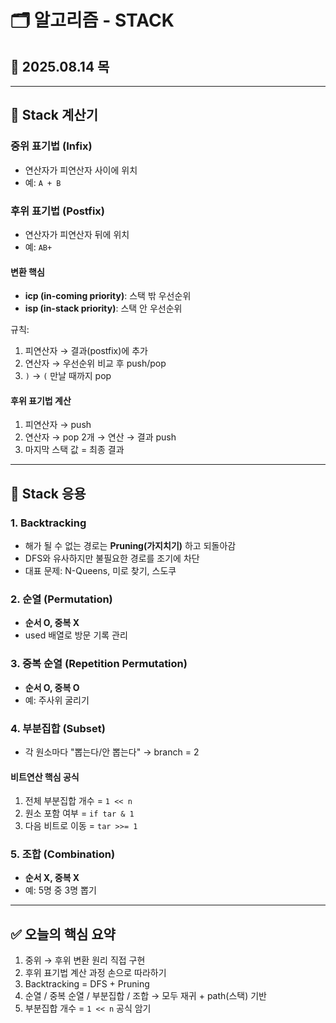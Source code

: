 # 🗂 알고리즘 - STACK

## 📅 2025.08.14 목

---

## 🧮 Stack 계산기  

### 중위 표기법 (Infix)  
- 연산자가 피연산자 사이에 위치  
- 예: `A + B`  

### 후위 표기법 (Postfix)  
- 연산자가 피연산자 뒤에 위치  
- 예: `AB+`  

#### 변환 핵심  
- **icp (in-coming priority)**: 스택 밖 우선순위  
- **isp (in-stack priority)**: 스택 안 우선순위  

규칙:  
1. 피연산자 → 결과(postfix)에 추가  
2. 연산자 → 우선순위 비교 후 push/pop  
3. `)` → `(` 만날 때까지 pop  

#### 후위 표기법 계산  
1. 피연산자 → push  
2. 연산자 → pop 2개 → 연산 → 결과 push  
3. 마지막 스택 값 = 최종 결과  

---

## 🌲 Stack 응용  

### 1. Backtracking  
- 해가 될 수 없는 경로는 **Pruning(가지치기)** 하고 되돌아감  
- DFS와 유사하지만 불필요한 경로를 조기에 차단  
- 대표 문제: N-Queens, 미로 찾기, 스도쿠  

### 2. 순열 (Permutation)  
- **순서 O, 중복 X**  
- used 배열로 방문 기록 관리  

### 3. 중복 순열 (Repetition Permutation)  
- **순서 O, 중복 O**  
- 예: 주사위 굴리기  

### 4. 부분집합 (Subset)  
- 각 원소마다 "뽑는다/안 뽑는다" → branch = 2  

#### 비트연산 핵심 공식  
1. 전체 부분집합 개수 = `1 << n`  
2. 원소 포함 여부 = `if tar & 1`  
3. 다음 비트로 이동 = `tar >>= 1`  

### 5. 조합 (Combination)  
- **순서 X, 중복 X**  
- 예: 5명 중 3명 뽑기  

---

## ✅ 오늘의 핵심 요약  
1. 중위 → 후위 변환 원리 직접 구현  
2. 후위 표기법 계산 과정 손으로 따라하기  
3. Backtracking = DFS + Pruning  
4. 순열 / 중복 순열 / 부분집합 / 조합 → 모두 재귀 + path(스택) 기반  
5. 부분집합 개수 = `1 << n` 공식 암기  
